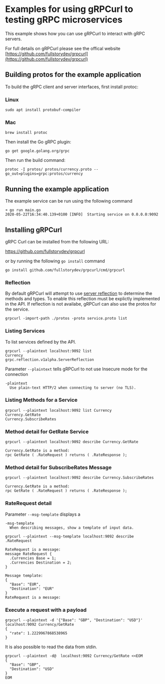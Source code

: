 # Examples for using gRPCurl to testing gRPC microservices
This example shows how you can use gRPCurl to interact with gRPC servers.

For full details on gRPCurl please see the offical website [https://github.com/fullstorydev/grpcurl](https://github.com/fullstorydev/grpcurl)

## Building protos for the example application
To build the gRPC client and server interfaces, first install protoc:

### Linux
```shell
sudo apt install protobuf-compiler
```

### Mac
```shell
brew install protoc
```

Then install the Go gRPC plugin:

```shell
go get google.golang.org/grpc
```

Then run the build command:

```shell
protoc -I protos/ protos/currency.proto --go_out=plugins=grpc:protos/currency
```

## Running the example application

The example service can be run using the following command

```
➜ go run main.go 
2020-05-22T16:34:40.139+0100 [INFO]  Starting service on 0.0.0.0:9092
```

## Installing gRPCurl
gRPC Curl can be installed from the following URL:

https://github.com/fullstorydev/grpcurl

or by running the following `go install` command

```shell
go install github.com/fullstorydev/grpcurl/cmd/grpcurl
```

### Reflection

By default gRPCurl will attempt to use [server reflection](https://github.com/grpc/grpc/blob/master/src/proto/grpc/reflection/v1alpha/reflection.proto) to determine the methods and types.
To enable this reflection must be explictly implemented in the API. If reflection is not availabe, gRPCurl can also use the protos
for the service. 

```shell
grpcurl -import-path ./protos -proto service.proto list 
```

### Listing Services

To list services defined by the API.

```shell
grpcurl --plaintext localhost:9092 list
Currency
grpc.reflection.v1alpha.ServerReflection
```

Parameter `--plaintext` tells gRPCurl to not use Insecure mode for the connection

```shell
-plaintext
  Use plain-text HTTP/2 when connecting to server (no TLS).
```

### Listing Methods for a Service

```shell
grpcurl --plaintext localhost:9092 list Currency        
Currency.GetRate
Currency.SubscribeRates
```

### Method detail for GetRate Service

```shell
grpcurl --plaintext localhost:9092 describe Currency.GetRate

Currency.GetRate is a method:
rpc GetRate ( .RateRequest ) returns ( .RateResponse );
```

### Method detail for SubscribeRates Message
```
grpcurl --plaintext localhost:9092 describe Currency.SubscribeRates

Currency.GetRate is a method:
rpc GetRate ( .RateRequest ) returns ( .RateResponse );
```

### RateRequest detail

Parameter `--msg-template` displays a 

```shell
-msg-template
  When describing messages, show a template of input data.
```

```shell
grpcurl --plaintext --msg-template localhost:9092 describe .RateRequest    

RateRequest is a message:
message RateRequest {
  .Currencies Base = 1;
  .Currencies Destination = 2;
}

Message template:
{
  "Base": "EUR",
  "Destination": "EUR"
}
RateRequest is a message:
```

### Execute a request with a payload

```
grpcurl --plaintext -d '{"Base": "GBP", "Destination": "USD"}' localhost:9092 Currency/GetRate
{
  "rate": 1.2229967868538965
}
```

It is also possible to read the data from stdin.

```shell
grpcurl --plaintext -d@  localhost:9092 Currency/GetRate <<EOM
{
  "Base": "GBP", 
  "Destination": "USD"
}
EOM
```